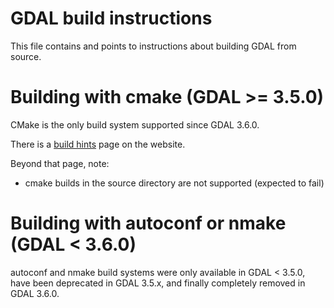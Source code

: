 # GDAL build instructions

This file contains and points to instructions about building GDAL from source.

# Building with cmake (GDAL >= 3.5.0)

CMake is the only build system supported since GDAL 3.6.0.

There is a [build hints](https://gdal.org/build_hints.html) page on the website.

Beyond that page, note:
  - cmake builds in the source directory are not supported (expected to fail)

# Building with autoconf or nmake (GDAL < 3.6.0)

autoconf and nmake build systems were only available in GDAL < 3.5.0, have
been deprecated in GDAL 3.5.x, and finally completely removed in GDAL 3.6.0.
